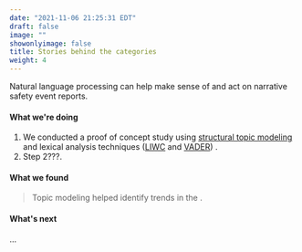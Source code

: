 ```yaml
---
date: "2021-11-06 21:25:31 EDT"
draft: false
image: ""
showonlyimage: false
title: Stories behind the categories
weight: 4
---
```


Natural language processing can help make sense of and act on narrative safety event reports.
<!--more-->

#### What we're doing

1. We conducted a proof of concept study using [structural topic modeling](http://structuraltopicmodel.com/) and lexical analysis techniques ([LIWC](http://liwc.wpengine.com/) and [VADER](https://github.com/cjhutto/vaderSentiment)) .
2. Step 2???.
#### What we found

> Topic modeling helped identify trends in the .

#### What's next

...